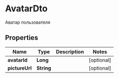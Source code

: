 

# AvatarDto

Аватар пользователя

## Properties

| Name | Type | Description | Notes |
|------------ | ------------- | ------------- | -------------|
|**avatarId** | **Long** |  |  [optional] |
|**pictureUrl** | **String** |  |  [optional] |



